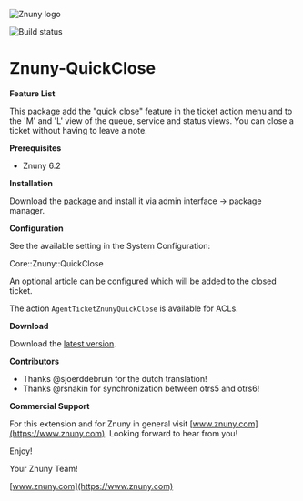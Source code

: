 ![Znuny logo](https://www.znuny.com/assets/images/logo_small.png)

![Build status](https://badge.proxy.znuny.com/Znuny4OTRS-QuickClose/rel-6_2)

Znuny-QuickClose
=====================

**Feature List**

This package add the "quick close" feature in the ticket action menu and to the  'M' and 'L' view of the queue, service and status views. You can close a ticket without having to leave a note.

**Prerequisites**

- Znuny 6.2

**Installation**

Download the [package](https://addons.znuny.com/api/addon_repos/public/2111/latest) and install it via admin interface -> package manager.

**Configuration**

See the available setting in the System Configuration:

Core::Znuny::QuickClose

An optional article can be configured which will be added to the closed ticket.

The action `AgentTicketZnunyQuickClose` is available for ACLs.

**Download**

Download the [latest version](https://addons.znuny.com/api/addon_repos/public/2111/latest).

**Contributors**
- Thanks @sjoerddebruin for the dutch translation!
- Thanks @rsnakin for synchronization between otrs5 and otrs6!

**Commercial Support**

For this extension and for Znuny in general visit [www.znuny.com](https://www.znuny.com). Looking forward to hear from you!

Enjoy!

Your Znuny Team!

[www.znuny.com](https://www.znuny.com)
